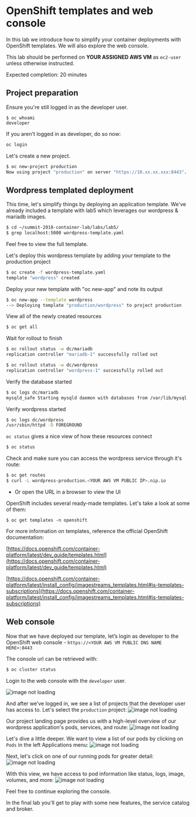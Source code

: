 # OpenShift templates and web console

In this lab we introduce how to simplify your container deployments with OpenShift templates.  We will also explore the web console.

This lab should be performed on **YOUR ASSIGNED AWS VM** as `ec2-user` unless otherwise instructed.

Expected completion: 20 minutes

## Project preparation

Ensure you're still logged in as the developer user.
```shell
$ oc whoami
developer
```

If you aren't logged in as developer, do so now:
```bash
oc login
```

Let's create a new project.
```bash
$ oc new-project production
Now using project "production" on server "https://10.xx.xx.xxx:8443".
```


## Wordpress templated deployment

This time, let's simplify things by deploying an application template.  We've already included a template with lab5 which leverages our wordpress & mariadb images.
```bash
$ cd ~/summit-2018-container-lab/labs/lab5/
$ grep localhost:5000 wordpress-template.yaml
```

Feel free to view the full template.

Let's deploy this wordpress template by adding your template to the production project
```bash
$ oc create -f wordpress-template.yaml
template "wordpress" created
```

Deploy your new template with "oc new-app" and note its output
```bash
$ oc new-app --template wordpress
--> Deploying template "production/wordpress" to project production
```

View all of the newly created resources
```bash
$ oc get all
```

Wait for rollout to finish
```bash
$ oc rollout status -w dc/mariadb
replication controller "mariadb-1" successfully rolled out

$ oc rollout status -w dc/wordpress
replication controller "wordpress-1" successfully rolled out
```

Verify the database started
```bash
$ oc logs dc/mariadb
mysqld_safe Starting mysqld daemon with databases from /var/lib/mysql
```

Verify wordpress started
```bash
$ oc logs dc/wordpress
/usr/sbin/httpd -D FOREGROUND
```

`oc status` gives a nice view of how these resources connect
```bash
$ oc status
```

Check and make sure you can access the wordpress service through it's route:
```bash
$ oc get routes
$ curl -L wordpress-production.<YOUR AWS VM PUBLIC IP>.nip.io
```

* Or open the URL in a browser to view the UI

OpenShift includes several ready-made templates. Let's take a look at some of them:
```shell
$ oc get templates -n openshift
```

For more information on templates, reference the official OpenShift documentation:

[https://docs.openshift.com/container-platform/latest/dev_guide/templates.html](https://docs.openshift.com/container-platform/latest/dev_guide/templates.html)

[https://docs.openshift.com/container-platform/latest/install_config/imagestreams_templates.html#is-templates-subscriptions](https://docs.openshift.com/container-platform/latest/install_config/imagestreams_templates.html#is-templates-subscriptions)

## Web console

Now that we have deployed our template, let’s login as developer to the OpenShift web console - `https://<YOUR AWS VM PUBLIC DNS NAME HERE>:8443`

The console url can be retrieved with:
```bash
$ oc cluster status

```

Login to the web console with the `developer` user.

![image not loading](/api/workshops/openshift_rh_summit_2018/content/assets/labs/lab5/images/1.png "Login")

And after we’ve logged in, we see a list of projects that the developer user has access to. Let's select the `production` project:
![image not loading](/api/workshops/openshift_rh_summit_2018/content/assets/labs/lab5/images/2.png "Projects")

Our project landing page provides us with a high-level overview of our wordpress application's pods, services, and route:
![image not loading](/api/workshops/openshift_rh_summit_2018/content/assets/labs/lab5/images/3.png "Overview")

Let's dive a little deeper. We want to view a list of our pods by clicking on `Pods` in the left Applications menu:
![image not loading](/api/workshops/openshift_rh_summit_2018/content/assets/labs/lab5/images/4.png "Pods")

Next, let's click on one of our running pods for greater detail:
![image not loading](/api/workshops/openshift_rh_summit_2018/content/assets/labs/lab5/images/5.png "Wordpress")

With this view, we have access to pod information like status, logs, image, volumes, and more:
![image not loading](/api/workshops/openshift_rh_summit_2018/content/assets/labs/lab5/images/6.png "PodDetails")

Feel free to continue exploring the console.

In the final lab you'll get to play with some new features, the service catalog and broker.
